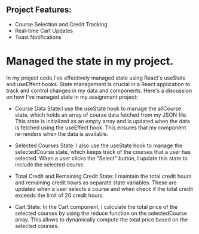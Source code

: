## Project Features:

- Course Selection and Credit Tracking
- Real-time Cart Updates
- Toast Notifications

# Managed the state in my project.

In my project code,I've effectively managed state using React's useState and useEffect hooks. State management is crucial in a React application to track and control changes in my data and components. Here's a discussion on how I've managed state in my assignment project:

- Course Data State:I use the useState hook to manage the allCourse state, which holds an array of course data fetched from my JSON file. This state is initialized as an empty array and is updated when the data is fetched using the useEffect hook. This ensures that my component re-renders when the data is available.
- Selected Courses State: I also use the useState hook to manage the selectedCourse state, which keeps track of the courses that a user has selected. When a user clicks the "Select" button, I update this state to include the selected course.

- Total Credit and Remaining Credit State: I maintain the total credit hours and remaining credit hours as separate state variables. These are updated when a user selects a course and when check if the total credit exceeds the limit of 20 credit hours.
- Cart State: In the Cart component, I calculate the total price of the selected courses by using the reduce function on the selectedCourse array. This allows to dynamically compute the total price based on the selected courses.
